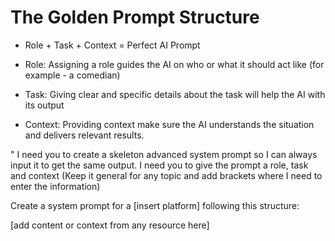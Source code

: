 # The Golden Prompt Structure

* Role + Task + Context = Perfect AI Prompt

* Role: Assigning a role guides the AI on who or what it should act like (for example - a comedian)

* Task: Giving clear and specific details about the task will help the AI with its output

* Context: Providing context make sure the AI understands the situation and delivers relevant results.

" I need you to create a skeleton advanced system prompt so I can always input it to get the same output. I need you to give the prompt a role, task and context (Keep it general for any topic and add brackets where I need to enter the information)

Create a system prompt for a [insert platform] following this structure:


[add content or context from any resource here]
